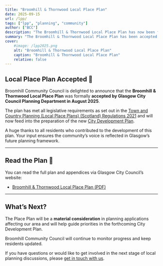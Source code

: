 ```yaml
---
title: "Broomhill & Thornwood Local Place Plan" 
date: 2025-09-15
url: /lpp/
tags: ["lpp", "planning", "community"]
author: ["BCC"]
description: "The Broomhill & Thornwood Local Place Plan has now been formally accepted by Glasgow City Council." 
summary: "The Broomhill & Thornwood Local Place Plan has been accepted by Glasgow City Council and will inform the new City Development Plan." 
cover:
    #image: /lpp2025.png
    alt: "Broomhill & Thornwood Local Place Plan"
    caption: "Broomhill & Thornwood Local Place Plan"
    relative: false 
---
```


## Local Place Plan Accepted 🎉

Broomhill Community Council is delighted to announce that the **Broomhill & Thornwood Local Place Plan** was formally **accepted by Glasgow City Council Planning Department in August 2025**.  

The plan has met all legislative requirements as set out in the [Town and Country Planning (Local Place Plans) (Scotland) Regulations 2021](https://www.legislation.gov.uk/ssi/2021/35/contents/made) and will now feed into the preparation of the new [City Development Plan](https://www.glasgow.gov.uk/article/1448/City-Development-Plan).  

A huge thanks to all residents who contributed to the development of this plan. Your input ensures the community’s voice is reflected in Glasgow’s future planning framework.  

---

## Read the Plan 📑

You can read the full plan and appendices via Glasgow City Council’s website:  

+ [Broomhill & Thornwood Local Place Plan (PDF)](https://www.glasgow.gov.uk/media/20821/Broomhill-Local-Place-Plan-2025-and-Appendices/pdf/250731_Broomhill_Place_Plan_Combined.pdf?m=1754569806753)

---

## What’s Next?

The Place Plan will be a **material consideration** in planning applications affecting our area and will help guide priorities in the forthcoming City Development Plan.  

Broomhill Community Council will continue to monitor progress and keep residents updated.  

If you have questions or would like to get involved in the next stage of local planning discussions, please [get in touch with us](/contactus/).  
